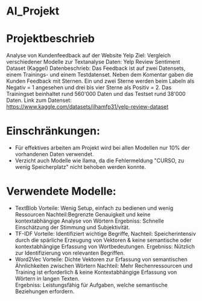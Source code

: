 # AI_Projekt
# Projektbeschrieb
Analyse von Kundenfeedback auf der Website Yelp
Ziel: Vergleich verschiedener Modelle zur Textanalyse
Daten: Yelp Review Sentiment Dataset (Kaggel)
Datenbeschrieb: Das Feedback ist auf zwei Datensets, einem Trainings- und einem Testdatenset. Neben dem Komentar gaben die Kunden Feedback mit Sternen. Ein und zwei Sterne werden beim Labeln als Negativ = 1 angesehen und drei bis vier Sterne als Positiv = 2. Das Trainingset beinhaltet rund 560'000 Daten und das Testset rund 38'000 Daten. 
Link zum Datenset: https://www.kaggle.com/datasets/ilhamfp31/yelp-review-dataset
# Einschränkungen: 
- Für effektives arbeiten am Projekt wird bei allen Modellen nur 10% der vorhandenen Daten verwendet.
- Verzicht auch Modelle wie Ilama, da die Fehlermeldung "CURSO, zu wenig Speicherplatz" nicht behoben werden konnte.
# Verwendete Modelle:
  - TextBlob
  Vorteile: Wenig Setup, einfach zu bedienen und wenig Ressourcen
  Nachteil:Begrenzte Genauigkeit und keine kontextabhängige Analyse von Wörtern
  Ergebniss: Schnelle Einschätzung der Stimmung und Subjektivität.
  - TF-IDF
  Vorteile: Identifiziert wichtige Begriffe, 
  Nachteil: Speicherintensiv durch die spärliche Erzeugung von Vektoren & keine semantische oder kontextabhängige Erfassung     von Wortbedeutungen. 
  Ergebniss: Nützlich zur Identifizierung von relevanten Begriffen.
  - Word2Vec
  Vorteile: Dichte Vektoren zur Erfassung von semantischen Ähnlichkeiten zwischen Wörtern
  Nachteil: Mehr Rechenressourcen und Training ist erforderlich & keine Kontextabhängige Erfassung von Wörtern in langen        Texten.  
  Ergebniss: Leistungsfähig für Aufgaben, welche semantische Beziehungen erfordern. 
